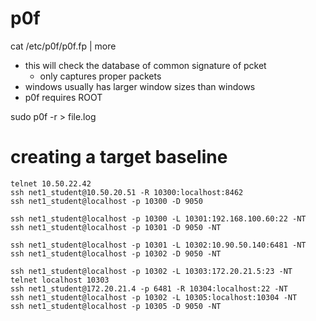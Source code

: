 # p0f
cat /etc/p0f/p0f.fp  | more
- this will check the database of common signature of pcket
  - only captures proper packets
- windows usually has larger window sizes than windows
- p0f requires ROOT

sudo p0f -r > file.log

# creating a target baseline

```shell
telnet 10.50.22.42
ssh net1_student@10.50.20.51 -R 10300:localhost:8462
ssh net1_student@localhost -p 10300 -D 9050

ssh net1_student@localhost -p 10300 -L 10301:192.168.100.60:22 -NT
ssh net1_student@localhost -p 10301 -D 9050 -NT

ssh net1_student@localhost -p 10301 -L 10302:10.90.50.140:6481 -NT
ssh net1_student@localhost -p 10302 -D 9050 -NT

ssh net1_student@localhost -p 10302 -L 10303:172.20.21.5:23 -NT
telnet localhost 10303
ssh net1_student@172.20.21.4 -p 6481 -R 10304:localhost:22 -NT
ssh net1_student@localhost -p 10302 -L 10305:localhost:10304 -NT
ssh net1_student@localhost -p 10305 -D 9050 -NT
```


